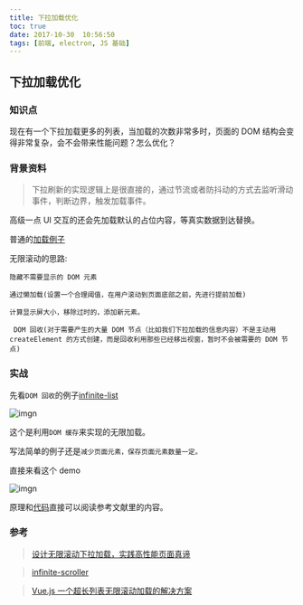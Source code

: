 ```yaml
---
title: 下拉加载优化
toc: true
date: 2017-10-30  10:56:50
tags: [前端, electron, JS 基础]
---
```


## 下拉加载优化

### 知识点

现在有一个下拉加载更多的列表，当加载的次数非常多时，页面的 DOM 结构会变得非常复杂，会不会带来性能问题？怎么优化？

### 背景资料

> 下拉刷新的实现逻辑上是很直接的，通过节流或者防抖动的方式去监听滑动事件，判断边界，触发加载事件。

高级一点 UI 交互的还会先加载默认的占位内容，等真实数据到达替换。

普通的[加载例子](http://www.caijinfeng.com/temp/pull/examples/index.html)


无限滚动的思路:

`隐藏不需要显示的 DOM 元素`

`通过懒加载(设置一个合理阈值，在用户滚动到页面底部之前，先进行提前加载)`

`计算显示屏大小，移除过时的，添加新元素。`

` DOM 回收(对于需要产生的大量 DOM 节点（比如我们下拉加载的信息内容）不是主动用 createElement 的方式创建，而是回收利用那些已经移出视窗，暂时不会被需要的 DOM 节点)`

### 实战

先看`DOM 回收`的例子[infinite-list](https://github.com/roeierez/infinite-list)

![imgn](http://haoqiao.qiniudn.com/infinite-list.gif)

这个是利用`DOM 缓存`来实现的无限加载。

写法简单的例子还是`减少页面元素，保存页面元素数量一定。`

直接来看这个 demo

![imgn](http://haoqiao.qiniudn.com/infinite-vue-list.gif)

原理和[代码](https://github.com/hejianxian/vue-list)直接可以阅读参考文献里的内容。






### 参考

> [设计无限滚动下拉加载，实践高性能页面真谛](https://segmentfault.com/a/1190000008518315)

> [infinite-scroller](https://developers.google.com/web/updates/2016/07/infinite-scroller)


> [Vue.js 一个超长列表无限滚动加载的解决方案](https://juejin.im/entry/5819993fbf22ec0068aab054)

